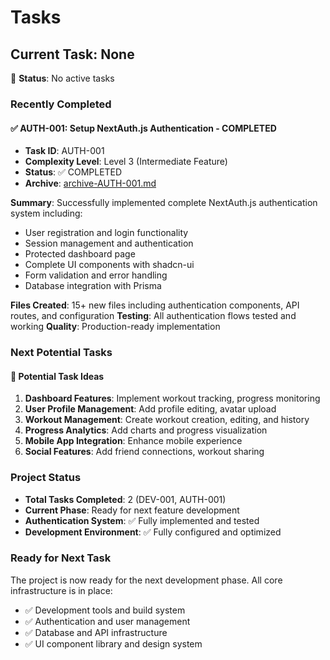 # Tasks

## Current Task: None

🎯 **Status**: No active tasks

### Recently Completed

#### ✅ AUTH-001: Setup NextAuth.js Authentication - COMPLETED

- **Task ID**: AUTH-001
- **Complexity Level**: Level 3 (Intermediate Feature)
- **Status**: ✅ COMPLETED
- **Archive**: [archive-AUTH-001.md](archive/archive-AUTH-001.md)

**Summary**: Successfully implemented complete NextAuth.js authentication system including:

- User registration and login functionality
- Session management and authentication
- Protected dashboard page
- Complete UI components with shadcn-ui
- Form validation and error handling
- Database integration with Prisma

**Files Created**: 15+ new files including authentication components, API routes, and configuration
**Testing**: All authentication flows tested and working
**Quality**: Production-ready implementation

### Next Potential Tasks

#### 🚀 Potential Task Ideas

1. **Dashboard Features**: Implement workout tracking, progress monitoring
2. **User Profile Management**: Add profile editing, avatar upload
3. **Workout Management**: Create workout creation, editing, and history
4. **Progress Analytics**: Add charts and progress visualization
5. **Mobile App Integration**: Enhance mobile experience
6. **Social Features**: Add friend connections, workout sharing

### Project Status

- **Total Tasks Completed**: 2 (DEV-001, AUTH-001)
- **Current Phase**: Ready for next feature development
- **Authentication System**: ✅ Fully implemented and tested
- **Development Environment**: ✅ Fully configured and optimized

### Ready for Next Task

The project is now ready for the next development phase. All core infrastructure is in place:

- ✅ Development tools and build system
- ✅ Authentication and user management
- ✅ Database and API infrastructure
- ✅ UI component library and design system
